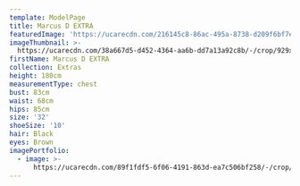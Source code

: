 ```yaml
---
template: ModelPage
title: Marcus D EXTRA
featuredImage: 'https://ucarecdn.com/216145c8-86ac-495a-8738-d209f6bf7e87/'
imageThumbnail: >-
  https://ucarecdn.com/38a667d5-d452-4364-aa6b-dd7a13a92c8b/-/crop/929x1368/97,0/-/preview/
firstName: Marcus D EXTRA
collection: Extras
height: 180cm
measurementType: chest
bust: 83cm
waist: 68cm
hips: 85cm
size: '32'
shoeSize: '10'
hair: Black
eyes: Brown
imagePortfolio:
  - image: >-
      https://ucarecdn.com/89f1fdf5-6f06-4191-863d-ea7c506bf258/-/crop/951x1368/75,0/-/preview/
---
```


